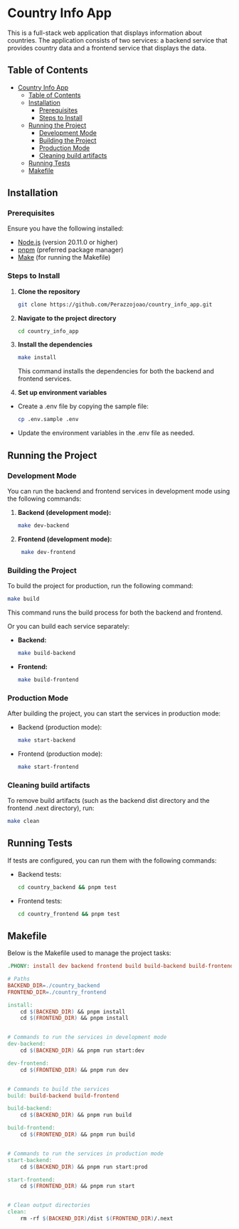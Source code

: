 # Country Info App

This is a full-stack web application that displays information about countries. The application consists of two services: a backend service that provides country data and a frontend service that displays the data.

## Table of Contents
- [Country Info App](#country-info-app)
  - [Table of Contents](#table-of-contents)
  - [Installation](#installation)
    - [Prerequisites](#prerequisites)
    - [Steps to Install](#steps-to-install)
  - [Running the Project](#running-the-project)
    - [Development Mode](#development-mode)
    - [Building the Project](#building-the-project)
    - [Production Mode](#production-mode)
    - [Cleaning build artifacts](#cleaning-build-artifacts)
  - [Running Tests](#running-tests)
  - [Makefile](#makefile)

## Installation

### Prerequisites
Ensure you have the following installed:
- [Node.js](https://nodejs.org/) (version 20.11.0 or higher)
- [pnpm](https://pnpm.io/) (preferred package manager)
- [Make](https://www.gnu.org/software/make/) (for running the Makefile)

### Steps to Install
1. **Clone the repository**
   ```bash
   git clone https://github.com/Perazzojoao/country_info_app.git
   ```

2. **Navigate to the project directory**
   ```bash
   cd country_info_app
   ```

3. **Install the dependencies**
   ```bash
   make install
   ```
   This command installs the dependencies for both the backend and frontend services.

4. **Set up environment variables**
- Create a .env file by copying the sample file:

  ```bash
  cp .env.sample .env
  ```

- Update the environment variables in the .env file as needed.

## Running the Project

### Development Mode
You can run the backend and frontend services in development mode using the following commands:

1. **Backend (development mode):**

   ```bash
   make dev-backend
   ```

2. **Frontend (development mode):**

   ```bash
    make dev-frontend
   ```

### Building the Project
To build the project for production, run the following command:

```bash
make build
```
This command runs the build process for both the backend and frontend.

Or you can build each service separately:
- **Backend:**
  ```bash
  make build-backend
  ```
- **Frontend:**
  ```bash
  make build-frontend
  ```

### Production Mode
After building the project, you can start the services in production mode:

- Backend (production mode):
  ```bash
  make start-backend
  ```

- Frontend (production mode):
  ```bash
  make start-frontend
  ```

### Cleaning build artifacts
To remove build artifacts (such as the backend dist directory and the frontend .next directory), run:

```bash
make clean
```

## Running Tests
If tests are configured, you can run them with the following commands:

- Backend tests:
  ```bash
  cd country_backend && pnpm test
  ```
- Frontend tests:
  ```bash
  cd country_frontend && pnpm test
  ```

## Makefile
Below is the Makefile used to manage the project tasks:

```makefile
.PHONY: install dev backend frontend build build-backend build-frontend start start-backend start-frontend clean

# Paths
BACKEND_DIR=./country_backend
FRONTEND_DIR=./country_frontend

install:
	cd $(BACKEND_DIR) && pnpm install
	cd $(FRONTEND_DIR) && pnpm install


# Commands to run the services in development mode
dev-backend:
	cd $(BACKEND_DIR) && pnpm run start:dev

dev-frontend:
	cd $(FRONTEND_DIR) && pnpm run dev


# Commands to build the services
build: build-backend build-frontend

build-backend:
	cd $(BACKEND_DIR) && pnpm run build

build-frontend:
	cd $(FRONTEND_DIR) && pnpm run build


# Commands to run the services in production mode
start-backend:
	cd $(BACKEND_DIR) && pnpm run start:prod

start-frontend:
	cd $(FRONTEND_DIR) && pnpm run start


# Clean output directories
clean:
	rm -rf $(BACKEND_DIR)/dist $(FRONTEND_DIR)/.next
```